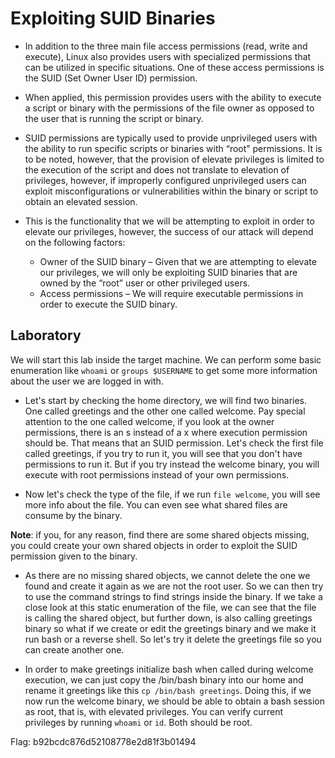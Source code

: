 # Exploiting SUID Binaries

- In addition to the three main file access permissions (read, write and execute), Linux also provides users with specialized permissions that can be utilized in specific situations. One of these access permissions is the SUID (Set Owner User ID) permission.

- When applied, this permission provides users with the ability to execute a script or binary with the permissions of the file owner as opposed to the user that is running the script or binary.

- SUID permissions are typically used to provide unprivileged users with the ability to run specific scripts or binaries with “root” permissions. It is to be noted, however, that the provision of elevate privileges is limited to the execution of the script and does not translate to elevation of privileges, however, if improperly configured unprivileged users can exploit misconfigurations or vulnerabilities within the binary or script to obtain an elevated session.

- This is the functionality that we will be attempting to exploit in order to elevate our privileges, however, the success of our attack will depend on the following factors:
    + Owner of the SUID binary – Given that we are attempting to elevate our privileges, we will only be exploiting SUID binaries that are owned by the “root” user or other privileged users.
    + Access permissions – We will require executable permissions in order to execute the SUID binary.

## Laboratory

We will start this lab inside the target machine. We can perform some basic enumeration like `whoami` or `groups $USERNAME` to get some more information about the user we are logged in with.

- Let's start by checking the home directory, we will find two binaries. One called greetings and the other one called welcome. Pay special attention to the one called welcome, if you look at the owner permissions, there is an s instead of a x where execution permission should be. That means that an SUID permission. Let's check the first file called greetings, if you try to run it, you will see that you don't have permissions to run it. But if you try instead the welcome binary, you will execute with root permissions instead of your own permissions.

- Now let's check the type of the file, if we run `file welcome`, you will see more info about the file. You can even see what shared files are consume by the binary.

**Note**: if you, for any reason, find there are some shared objects missing, you could create your own shared objects in order to exploit the SUID permission given to the binary.

- As there are no missing shared objects, we cannot delete the one we found and create it again as we are not the root user. So we can then try to use the command strings to find strings inside the binary. If we take a close look at this static enumeration of the file, we can see that the file is calling the shared object, but further down, is also calling greetings binary so what if we create or edit the greetings binary and we make it run bash or a reverse shell. So let's try it delete the greetings file so you can create another one.

- In order to make greetings initialize bash when called during welcome execution, we can just copy the /bin/bash binary into our home and rename it greetings like this `cp /bin/bash greetings`. Doing this, if we now run the welcome binary, we should be able to obtain a bash session as root, that is, with elevated privileges. You can verify current privileges by running `whoami` or `id`. Both should be root.

Flag: b92bcdc876d52108778e2d81f3b01494
